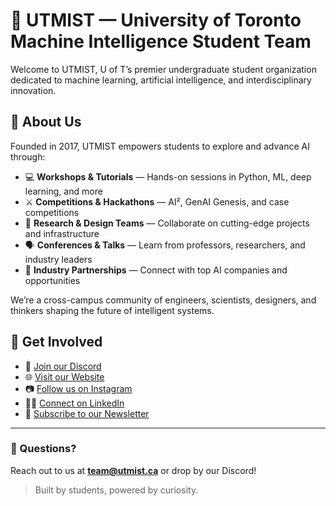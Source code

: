 # 🤖 UTMIST — University of Toronto Machine Intelligence Student Team

Welcome to UTMIST, U of T’s premier undergraduate student organization dedicated to machine learning, artificial intelligence, and interdisciplinary innovation.

## 🌟 About Us

Founded in 2017, UTMIST empowers students to explore and advance AI through:

- 💻 **Workshops & Tutorials** — Hands-on sessions in Python, ML, deep learning, and more  
- ⚔️ **Competitions & Hackathons** — AI², GenAI Genesis, and case competitions  
- 🧠 **Research & Design Teams** — Collaborate on cutting-edge projects and infrastructure  
- 🗣️ **Conferences & Talks** — Learn from professors, researchers, and industry leaders  
- 🤝 **Industry Partnerships** — Connect with top AI companies and opportunities  

We’re a cross-campus community of engineers, scientists, designers, and thinkers shaping the future of intelligent systems.

## 🔗 Get Involved

- 💬 [Join our Discord](https://discord.gg/utmist)  
- 🌐 [Visit our Website](https://utmist.gitlab.io)  
- 📷 [Follow us on Instagram](https://instagram.com/utmist)  
- 🧑‍💼 [Connect on LinkedIn](https://linkedin.com/company/utmist)  
- 📨 [Subscribe to our Newsletter](https://utmist.substack.com)

---

### 🧩 Questions?

Reach out to us at **team@utmist.ca** or drop by our Discord!

> Built by students, powered by curiosity.

